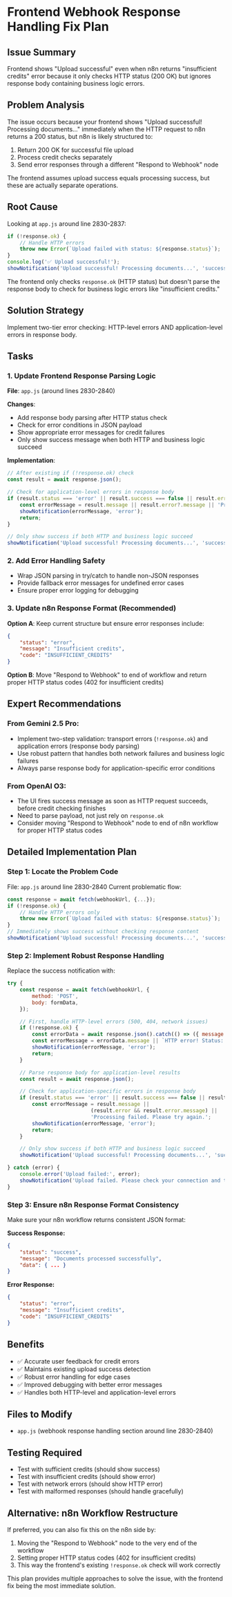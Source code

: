 # Frontend Webhook Response Handling Fix Plan

## Issue Summary
Frontend shows "Upload successful" even when n8n returns "insufficient credits" error because it only checks HTTP status (200 OK) but ignores response body containing business logic errors.

## Problem Analysis

The issue occurs because your frontend shows "Upload successful! Processing documents..." immediately when the HTTP request to n8n returns a 200 status, but n8n is likely structured to:

1. Return 200 OK for successful file upload
2. Process credit checks separately
3. Send error responses through a different "Respond to Webhook" node

The frontend assumes upload success equals processing success, but these are actually separate operations.

## Root Cause

Looking at `app.js` around line 2830-2837:
```javascript
if (!response.ok) {
    // Handle HTTP errors
    throw new Error(`Upload failed with status: ${response.status}`);
}
console.log('✅ Upload successful!');
showNotification('Upload successful! Processing documents...', 'success');
```

The frontend only checks `response.ok` (HTTP status) but doesn't parse the response body to check for business logic errors like "insufficient credits."

## Solution Strategy
Implement two-tier error checking: HTTP-level errors AND application-level errors in response body.

## Tasks

### 1. Update Frontend Response Parsing Logic
**File**: `app.js` (around lines 2830-2840)

**Changes**:
- Add response body parsing after HTTP status check
- Check for error conditions in JSON payload
- Show appropriate error messages for credit failures
- Only show success message when both HTTP and business logic succeed

**Implementation**:
```javascript
// After existing if (!response.ok) check
const result = await response.json();

// Check for application-level errors in response body
if (result.status === 'error' || result.success === false || result.error) {
    const errorMessage = result.message || result.error?.message || 'Processing failed';
    showNotification(errorMessage, 'error');
    return;
}

// Only show success if both HTTP and business logic succeed
showNotification('Upload successful! Processing documents...', 'success');
```

### 2. Add Error Handling Safety
- Wrap JSON parsing in try/catch to handle non-JSON responses
- Provide fallback error messages for undefined error cases
- Ensure proper error logging for debugging

### 3. Update n8n Response Format (Recommended)
**Option A**: Keep current structure but ensure error responses include:
```json
{
    "status": "error",
    "message": "Insufficient credits",
    "code": "INSUFFICIENT_CREDITS"
}
```

**Option B**: Move "Respond to Webhook" to end of workflow and return proper HTTP status codes (402 for insufficient credits)

## Expert Recommendations

### From Gemini 2.5 Pro:
- Implement two-step validation: transport errors (`!response.ok`) and application errors (response body parsing)
- Use robust pattern that handles both network failures and business logic failures
- Always parse response body for application-specific error conditions

### From OpenAI O3:
- The UI fires success message as soon as HTTP request succeeds, before credit checking finishes
- Need to parse payload, not just rely on `response.ok`
- Consider moving "Respond to Webhook" node to end of n8n workflow for proper HTTP status codes

## Detailed Implementation Plan

### Step 1: Locate the Problem Code
File: `app.js` around line 2830-2840
Current problematic flow:
```javascript
const response = await fetch(webhookUrl, {...});
if (!response.ok) {
    // Handle HTTP errors only
    throw new Error(`Upload failed with status: ${response.status}`);
}
// Immediately shows success without checking response content
showNotification('Upload successful! Processing documents...', 'success');
```

### Step 2: Implement Robust Response Handling
Replace the success notification with:
```javascript
try {
    const response = await fetch(webhookUrl, {
        method: 'POST',
        body: formData,
    });

    // First, handle HTTP-level errors (500, 404, network issues)
    if (!response.ok) {
        const errorData = await response.json().catch(() => ({ message: response.statusText }));
        const errorMessage = errorData.message || `HTTP error! Status: ${response.status}`;
        showNotification(errorMessage, 'error');
        return;
    }

    // Parse response body for application-level results
    const result = await response.json();

    // Check for application-specific errors in response body
    if (result.status === 'error' || result.success === false || result.error) {
        const errorMessage = result.message ||
                           (result.error && result.error.message) ||
                           'Processing failed. Please try again.';
        showNotification(errorMessage, 'error');
        return;
    }

    // Only show success if both HTTP and business logic succeed
    showNotification('Upload successful! Processing documents...', 'success');

} catch (error) {
    console.error('Upload failed:', error);
    showNotification('Upload failed. Please check your connection and try again.', 'error');
}
```

### Step 3: Ensure n8n Response Format Consistency
Make sure your n8n workflow returns consistent JSON format:

**Success Response:**
```json
{
    "status": "success",
    "message": "Documents processed successfully",
    "data": { ... }
}
```

**Error Response:**
```json
{
    "status": "error",
    "message": "Insufficient credits",
    "code": "INSUFFICIENT_CREDITS"
}
```

## Benefits
- ✅ Accurate user feedback for credit errors
- ✅ Maintains existing upload success detection
- ✅ Robust error handling for edge cases
- ✅ Improved debugging with better error messages
- ✅ Handles both HTTP-level and application-level errors

## Files to Modify
- `app.js` (webhook response handling section around line 2830-2840)

## Testing Required
- Test with sufficient credits (should show success)
- Test with insufficient credits (should show error)
- Test with network errors (should show HTTP error)
- Test with malformed responses (should handle gracefully)

## Alternative: n8n Workflow Restructure
If preferred, you can also fix this on the n8n side by:
1. Moving the "Respond to Webhook" node to the very end of the workflow
2. Setting proper HTTP status codes (402 for insufficient credits)
3. This way the frontend's existing `!response.ok` check will work correctly

This plan provides multiple approaches to solve the issue, with the frontend fix being the most immediate solution.